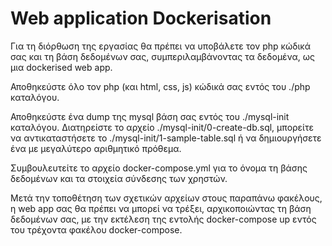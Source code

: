 # Web application Dockerisation 
Για τη διόρθωση της εργασίας θα πρέπει να υποβάλετε τον php κώδικά σας και τη βάση δεδομένων σας, συμπεριλαμβάνοντας τα δεδομένα, ως μια dockerised web app.

Αποθηκεύστε όλο τον php (και html, css, js) κώδικά σας εντός του ./php καταλόγου.

Αποθηκεύστε ένα dump της mysql βάση σας εντός του ./mysql-init καταλόγου. Διατηρείστε το αρχείο ./mysql-init/0-create-db.sql, μπορείτε να αντικαταστήσετε το ./mysql-init/1-sample-table.sql ή να δημιουργήσετε ένα με μεγαλύτερο αριθμητικό πρόθεμα.

Συμβουλευτείτε το αρχείο docker-compose.yml για το όνομα τη βάσης δεδομένων και τα στοιχεία σύνδεσης των χρηστών.

Μετά την τοποθέτηση των σχετικών αρχείων στους παραπάνω φακέλους, η web app σας θα πρέπει να μπορεί να τρέξει, αρχικοποιώντας τη βάση δεδομένων σας, με την εκτέλεση της εντολής docker-compose up εντός του τρέχοντα φακέλου docker-compose.
